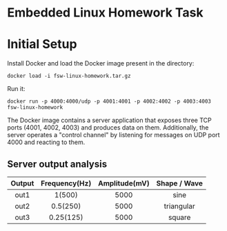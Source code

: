 # Embedded Linux Homework Task

# Initial Setup

Install Docker and load the Docker image present in the directory:
```
docker load -i fsw-linux-homework.tar.gz
```

Run it:
```
docker run -p 4000:4000/udp -p 4001:4001 -p 4002:4002 -p 4003:4003 fsw-linux-homework
```

The Docker image contains a server application that exposes three TCP ports
(4001, 4002, 4003) and produces data on them. Additionally, the server operates
a "control channel" by listening for messages on UDP port 4000 and reacting to
them.

## Server output analysis 

| Output | Frequency(Hz)  | Amplitude(mV) |  Shape / Wave |
| :----: | :------:       | :-------:     |     :---:     |
| out1   |   1(500)       |   5000        |     sine      |
| out2   |   0.5(250)     |   5000        |   triangular  |
| out3   |   0.25(125)    |   5000        |    square     |